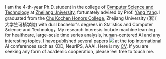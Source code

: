 I am the 4-th-year Ph.D. student in the college of [Computer Science and Technology](http://www.cs.zju.edu.cn/) at 
[Zhejiang University](http://www.zju.edu.cn/), fortunately advised by Prof. [Yang Yang](http://yangy.org/).
I graduated from the [Chu Kochen Honors College](http://ckc.zju.edu.cn/ckcen/main.htm), Zhejiang University (浙江大学竺可桢学院) 
with dual bachelor's degrees in Statistics and Computer Science and Technology.
My research interests include machine learning for healthcare, large-scale time series analysis, human-centered AI and any interesting topics.
I have published several papers <a href='https://scholar.google.com/citations?user=wKgkgeMAAAAJ'><img src="https://img.shields.io/endpoint?logo=Google%20Scholar&url=https%3A%2F%2Fcdn.jsdelivr.net%2Fgh%2FMrNobodyCali%2FMrNobodyCali.github.io@google-scholar-stats%2Fgs_data_shieldsio.json&labelColor=f6f6f6&color=9cf&style=flat&label=citations"></a>
at the top international AI conferences such as KDD, NeurIPS, AAAI.
Here is my <a target="_blank"  href="_pages/includes/Junru_CV_202406.pdf">CV</a>.
If you are seeking any form of academic cooperation, please feel free to touch me.
